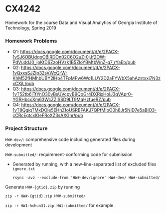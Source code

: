 # CX4242

Homework for the course Data and Visual Analytics of Georgia Institute of Technology, Spring 2019

### Homework Problems

- Q1: https://docs.google.com/document/d/e/2PACX-1vSJ6OBUdqoOBlRDOn02C6O2uZ-0jJf2OW-PdVuddJ0_joKtD6ZzoHVzk1B5ZloYBMtbWnZ-g7_rYaEb/pub
- Q2: https://docs.google.com/document/d/e/2PACX-1vQxxsSJZIp32sVWcQ-W-KhM52fHMhbUBY2lHp4TFpMPw6Wo1LUY2D2aFYWbX5ahAzstxxj7N3zxCXjL/pub
- Q3: https://docs.google.com/document/d/e/2PACX-1vT52tb6iTtYnO30vBsUVcpvB9QoGr4DXRjxHolJ3qVApr0-YGRHbccXm63WcZZlSSD9LT9MqHzfueRZ/pub
- Q4: https://docs.google.com/document/d/e/2PACX-1vT8QgiqTMxDOle5EHnZfoUSRBFAKJ7QPfMibO0h6Jr5NID7e5aBIO3-cCRcEgtcxlGeFRoXZ3sAXGnr/pub

### Project Structure

`HW#-dev/`: comprehensive code including generated files during development

`HW#-submitted/`: requirement-conforming code for submission

- Generated by running, with a new-line-separated list of excluded files `ignore.txt`

  ```rsync -avz --exclude-from 'HW#-dev/ignore' HW#-dev/ HW#-submitted/```


Generate `HW#-{gtid}.zip` by running

  ```zip -r HW#-{gtid}.zip HW#-submitted/```

  ```zip -r HW1-hchun31.zip HW1-submitted/``` for example.
